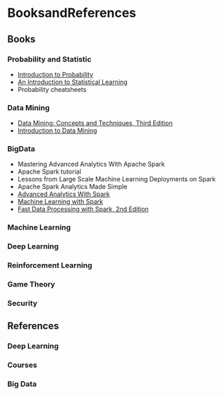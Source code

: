 # BooksandReferences
## Books
### Probability and Statistic
- [Introduction to Probability](https://www.amazon.com/gp/product/1466575573/ref=as_li_tl?ie=UTF8&camp=1789&creative=390957&creativeASIN=1466575573&linkCode=as2)
- [An Introduction to Statistical Learning](http://www-bcf.usc.edu/~gareth/ISL/data.html)
- Probability cheatsheets

### Data Mining
- [Data Mining: Concepts and Techniques, Third Edition](https://www.amazon.com/Data-Mining-Concepts-Techniques-Management/dp/0123814790)
- [Introduction to Data Mining](https://www.amazon.com/Introduction-Data-Mining-Pang-Ning-Tan/dp/0321321367)
### BigData
- Mastering Advanced Analytics With Apache Spark
- Apache Spark tutorial
- Lessons from Large Scale Machine Learning Deployments on Spark
- Apache Spark Analytics Made Simple
- [Advanced Analytics With Spark](http://shop.oreilly.com/product/0636920035091.do)
- [Machine Learning with Spark](https://www.amazon.com/Machine-Learning-Spark-Powerful-Algorithms/dp/1783288515)
- [Fast Data Processing with Spark, 2nd Edition](https://www.amazon.com/Fast-Processing-Spark-Holden-Karau/dp/1782167064)
### Machine Learning
### Deep Learning
### Reinforcement Learning
### Game Theory
### Security

## References
### Deep Learning
### Courses
### Big Data
